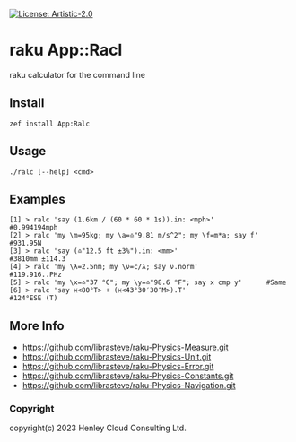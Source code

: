 [![License: Artistic-2.0](https://img.shields.io/badge/License-Artistic%202.0-0298c3.svg)](https://opensource.org/licenses/Artistic-2.0)

# raku App::Racl

raku calculator for the command line

## Install
```
zef install App:Ralc
```

## Usage
```
./ralc [--help] <cmd>
```

## Examples
```
[1] > ralc 'say (1.6km / (60 * 60 * 1s)).in: <mph>'               #0.994194mph
[2] > ralc 'my \m=95kg; my \a=♎️"9.81 m/s^2"; my \f=m*a; say f'   #931.95N
[3] > ralc 'say (♎️"12.5 ft ±3%").in: <mm>'                       #3810mm ±114.3
[4] > ralc 'my \λ=2.5nm; my \ν=c/λ; say ν.norm'                   #119.916..PHz
[5] > ralc 'my \x=♎️"37 °C"; my \y=♎️"98.6 °F"; say x cmp y'      #Same
[6] > ralc 'say ♓️<80°T> + (♓️<43°30′30″M>).T'                    #124°ESE (T) 
```

## More Info
- https://github.com/librasteve/raku-Physics-Measure.git
- https://github.com/librasteve/raku-Physics-Unit.git
- https://github.com/librasteve/raku-Physics-Error.git
- https://github.com/librasteve/raku-Physics-Constants.git
- https://github.com/librasteve/raku-Physics-Navigation.git

### Copyright
copyright(c) 2023 Henley Cloud Consulting Ltd.
